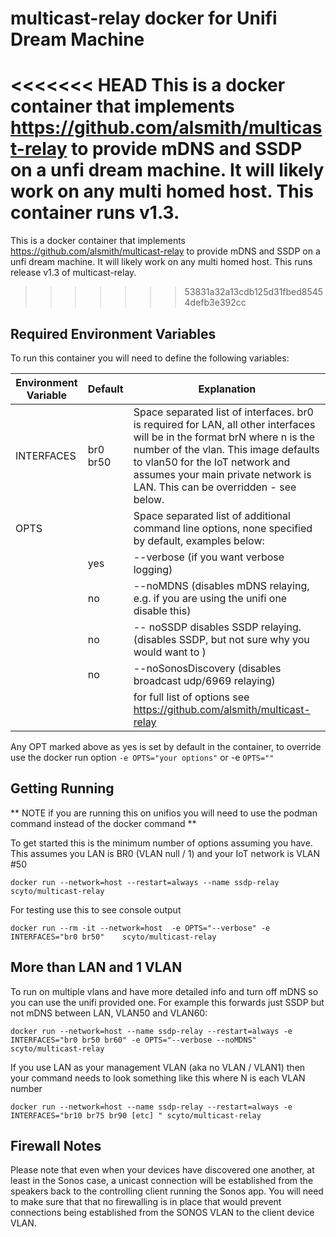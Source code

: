 # multicast-relay docker for Unifi Dream Machine

<<<<<<< HEAD
This is a docker container that implements <https://github.com/alsmith/multicast-relay> to provide mDNS and SSDP on a unfi dream machine.  It will likely work on any multi homed host.  This container runs v1.3.
=======
This is a docker container that implements <https://github.com/alsmith/multicast-relay> to provide mDNS and SSDP on a unfi dream machine.  It will likely work on any multi homed host. This runs release v1.3 of multicast-relay.
>>>>>>> 53831a32a13cdb125d31fbed85454defb3e392cc

## Required Environment Variables

 To run this container you will need to define the following variables:

| Environment Variable | Default          | Explanation                                                                                                                                    |
|----------------------|-----------------------------|------------------------------------------------------------------------------------------------------------------------------------------------|
| INTERFACES           | br0 br50         | Space separated list of interfaces. br0 is required for LAN, all other interfaces will be in the format brN where n is the number of the vlan.  This image defaults to vlan50 for the IoT network and assumes your main private network is LAN.  This can be overridden - see below.                                                                                                                                                              |
| OPTS                 |                  | Space separated list of additional command line options, none specified by default, examples below:                                                          |
|                      |     yes          | --verbose (if you want verbose logging)                                                                                      |
|                      |     no           | --noMDNS (disables mDNS relaying, e.g. if you are using the unifi one disable this)          |
|                      |     no           | -- noSSDP disables SSDP relaying. (disables SSDP, but not sure why you would want to )                                                                               |
|                      |     no           | --noSonosDiscovery (disables broadcast udp/6969 relaying)                                                                             |
|                      |                     | for full list of options see <https://github.com/alsmith/multicast-relay> |

Any OPT marked above as yes is set by default in the container, to override use the docker run option `-e OPTS="your options"` or -e `OPTS=""`

## Getting Running

** NOTE if you are running this on unifios you will need to use the podman command instead of the docker command **

To get started this is the minimum number of options assuming you have. This assumes you LAN is BR0 (VLAN null / 1) and your IoT network is VLAN #50

`docker run --network=host --restart=always --name ssdp-relay scyto/multicast-relay`

For testing use this to see console output

`docker run --rm -it --network=host  -e OPTS="--verbose" -e INTERFACES="br0 br50"    scyto/multicast-relay`

## More than LAN and 1 VLAN

To run on multiple vlans and have more detailed info and turn off mDNS so you can use the unifi provided one. For example this forwards just SSDP but not mDNS between LAN, VLAN50 and VLAN60:

`docker run --network=host --name ssdp-relay --restart=always -e INTERFACES="br0 br50 br60" -e OPTS="--verbose --noMDNS" scyto/multicast-relay`

If you use LAN as your management VLAN (aka no VLAN / VLAN1) then your command needs to look something like this where  N is each VLAN number

`docker run --network=host --name ssdp-relay --restart=always -e INTERFACES="br10 br75 br90 [etc] " scyto/multicast-relay`

## Firewall Notes
Please note that even when your devices have discovered one another, at least in the Sonos case, a unicast connection will be established from the speakers back to the controlling client running the Sonos app. You will need to make sure that that no firewalling is in place that would prevent connections being established from the SONOS VLAN to the client device VLAN.
